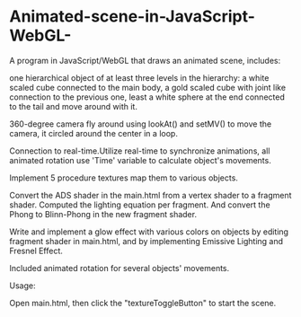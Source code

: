 # Animated-scene-in-JavaScript-WebGL-
 A program in JavaScript/WebGL that draws an animated scene, includes:
 
one hierarchical object of at least three levels in the hierarchy: a white scaled cube connected to the main body, a gold scaled cube with joint like connection to the previous one, least a white sphere at the end connected to the tail and move around with it. 

360-degree camera fly around using lookAt() and setMV() to move the camera, it circled around the center in a loop.

Connection to real-time.Utilize real-time to synchronize animations, all animated rotation use 'Time' variable to calculate object's movements.

Implement 5 procedure textures map them to various objects.

Convert the ADS shader in the main.html from a vertex shader to a fragment shader. Computed the lighting equation per fragment. And convert the Phong to Blinn-Phong in the new fragment shader.

Write and implement a glow effect with various colors on objects by editing fragment shader in main.html, and by implementing Emissive Lighting and Fresnel Effect.

Included animated rotation for several objects' movements.

Usage:

Open main.html, then click the "textureToggleButton" to start the scene.
